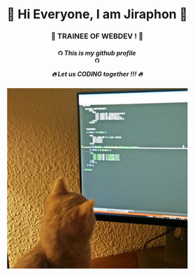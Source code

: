 <div align="center">
<h1>🌟 Hi Everyone, I am Jiraphon 🌟</h1>
<h3>🚀 TRAINEE OF WEBDEV ! 🚀</h3>
<h5>

<img width="10px" src="https://github.com/thejiraphxn/thejiraphxn/blob/main/assets/github-logo.png" />
This is my github profile <br/>
<img width="10px" src="https://github.com/thejiraphxn/thejiraphxn/blob/main/assets/github-logo.png" />

🔥 Let us CODING together !!! 🔥 <br/>
</h5>
<img src="https://github.com/thejiraphxn/thejiraphxn/blob/main/assets/meowmeme.jpeg" />

 </div>
<!---
thejiraphxn/thejiraphxn is a ✨ special ✨ repository because its `README.md` (this file) appears on your GitHub profile.
You can click the Preview link to take a look at your changes.
--->
